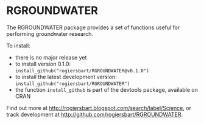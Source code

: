 RGROUNDWATER
============
The RGROUNDWATER package provides a set of functions useful for performing groundwater research.

To install:

* there is no major release yet
* to install version 0.1.0: `install_github("rogiersbart/RGROUNDWATER@v0.1.0")`
* to install the latest development version: `install_github("rogiersbart/RGROUNDWATER")`
* the function `install_github` is part of the devtools package, available on CRAN

Find out more at http://rogiersbart.blogspot.com/search/label/Science, or track development at http://github.com/rogiersbart/RGROUNDWATER.